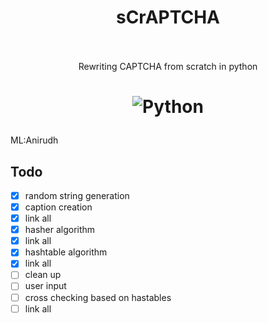 <h1 align='center'> sCrAPTCHA <br><br>

<!-- ![banner](https://user-images.githubusercontent.com/54891285/120897792-85841100-c645-11eb-9df8-f949c0f958b4.png) -->

</h1>
<p align='center'>Rewriting CAPTCHA from scratch in python
</p>
<h1 align='center'>
 
  ![Python](https://img.shields.io/badge/-python-333333?style=flat-square&logo=python)  
</h1>

ML:Anirudh

## Todo

- [x] random string generation
- [x] caption creation
- [x] link all
- [x] hasher algorithm
- [x] link all
- [x] hashtable algorithm
- [x] link all
- [ ] clean up
- [ ] user input
- [ ] cross checking based on hastables
- [ ] link all

